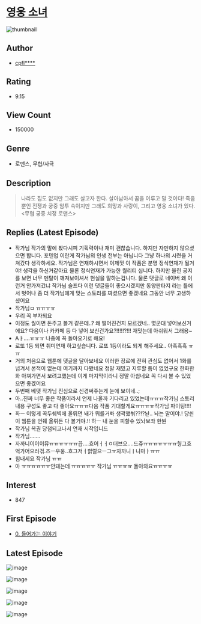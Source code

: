 # [영웅 소녀](https://comic.naver.com/bestChallenge/list?titleId=739222)
![thumbnail](https://image-comic.pstatic.net/user_contents_data/challenge_comic/2020/04/12/276718/thumbnail_202x1648cfdde69_b456_4bce_99c0_f1aa0fa5dd50_00001647.JPEG)

## Author
- [cpfl****](https://comic.naver.com/artistTitle?id=276718)

## Rating
- 9.15

## View Count
- 150000

## Genre
- 로맨스, 무협/사극

## Description
> 나라도 집도 없지만 그래도 살고자 한다. 살아남아서 꿈을 이루고 말 것이다! 죽음 뿐인 전쟁과 궁중 암투 속이지만 그래도 희망과 사랑이, 그리고 영웅 소녀가 있다. <무협 궁중 치정 로맨스>

## Replies (Latest Episode)
- 작가님 작가의 말에 봤다시피 기획력이나 재미 괜찮습니다. 하지만 자만하지 않으셨으면 합니다. 포텐업 이란게 작가님의 인생 전부는 아닙니다 그냥 하나의 시련을 거쳐갔다 생각하세요. 작가님은 연재하시면서 이제껏 이 작품은 분명 정식연재가 될거야! 생각을 하신거같아요 물론 정식연재가 가능한 퀄리티 십니다. 하지만 올린 공지를 보면 너무 멘탈이 깨져보이셔서 현실을 말하는겁니다. 물론 댓글로 네이버 왜 이런거 안가져갔냐 작가님 슬프다 이런 댓글들이 좋으시겠지만 동양판타지 라는 틀에서 벗어나 좀 더 작가님에게 맞는 스토리를 짜셨으면 좋겠네요 그동안 너무 고생하셨어요
- 작가님ㅁ ㅠㅠㅠㅠ
- 우리 꼭 부자되요
- 이정도 퀄이면 돈주고 볼거 같은데..? 왜 떨어진건지 모르겠네.. 몇군대 넣어보신거에요? 다음이나 카카페 등 다 넣어 보신건가요?!!!!!?!!! 재밋는데 아쉬워서 그래용~
- Aㅏ....ㅠㅠㅠ 나중에 꼭 돌아오기로 해요!
- 로또 1등 되면 취미연재 하고싶습니다. 로또 1등이라도 되게 해주세요.. 아흑흑흑 ㅠㅠ
- 거의 처음으로 웹툰에 댓글을 달아보네요 이러한 장르에 전혀 관심도 없어서 1화를 넘겨서 본적이 없는데 여기까지 다봤네요 정말 재밌고 지루할 틈이 없었구요 한화한화 아껴가면서 보려고했는데 이게 마지막이라니 정말 아쉽네요 꼭 다시 볼 수 있었으면 좋겠어요
- 두번째 베댓 작가님 진심으로 신경써주는게 눈에 보이네..;
- 아..진짜 너무 좋은 작품이라서 언제 나올까 기다리고 있었는데ㅠㅠㅠ작가님 스토리 내용 구성도 좋고 다 좋아요ㅠㅠㅠ다음 작품 기대할게요ㅠㅠㅠㅠ작가님 파이팅!!!!
- 화ㅡ 이렇게 꼭두쉐벽에 올뤼면 놰가 뭐를거롸 생곽했쒀??!?놘.. 놔는 말이야.! 당쉰이 웹툰을 언줴 올뤼든 다 볼거야.!! 하ㅡ 내 눈을 피할슈 있놔보좌 한붠
- 작가님 복권 당첨되고나서 연재 시작입니드
- 작가님.......
- 자까니이이이뮤ㅠㅠㅠㅠㅠㅠ끕....흐어ㅓㅓㅇ더브으....드쥬ㅠㅠㅠㅠㅠㅠㅠ헝그흐억가어으러걲.즈ㅡ우웅..흐그저ㅓ헑럴으ㅡ그ㅠ자까니ㅣ니마ㅏㅠㅠ
- 힘내세요 작가님 ㅠㅠ
- 아 ㅠㅠㅠㅠㅠㅠ안돼는데 ㅠㅠㅠㅠㅠ 작가님 ㅠㅠㅠㅠ 돌아와요ㅠㅠㅠㅠ

## Interest
- 847

## First Episode
- [0. 들어가는 이야기](https://comic.naver.com/bestChallenge/detail?titleId=739222&no=1)

## Latest Episode
![image](https://image-comic.pstatic.net/user_contents_data/challenge_comic/2020/04/12/276718/upload_7305736029907084902.jpeg)

![image](https://image-comic.pstatic.net/user_contents_data/challenge_comic/2020/04/12/276718/upload_3919933114891318584.jpeg)

![image](https://image-comic.pstatic.net/user_contents_data/challenge_comic/2020/04/12/276718/upload_7377514339331761510.jpeg)

![image](https://image-comic.pstatic.net/user_contents_data/challenge_comic/2020/04/12/276718/upload_3486737610959302961.jpeg)

![image](https://image-comic.pstatic.net/user_contents_data/challenge_comic/2020/04/12/276718/upload_3688785874233996385.jpeg)
